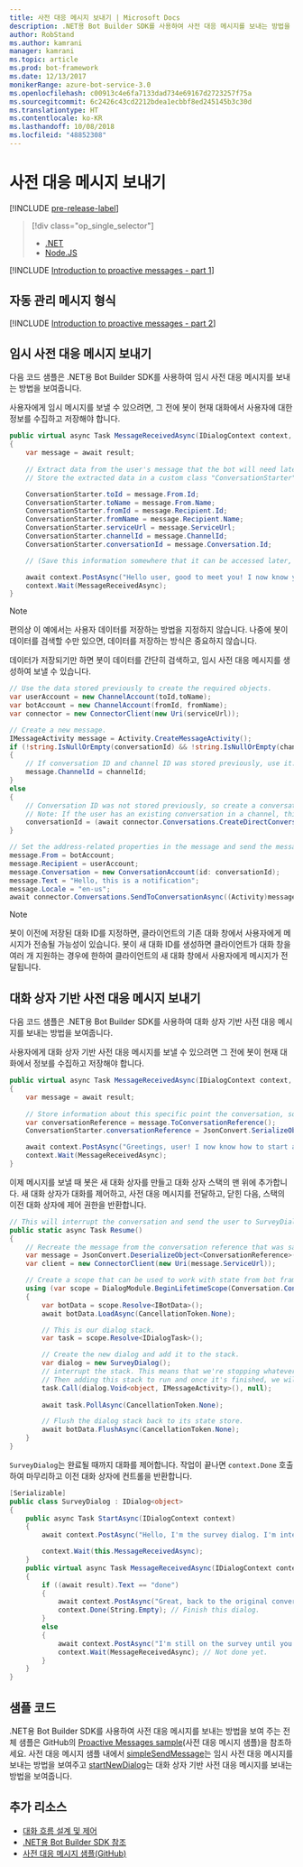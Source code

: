 ```yaml
---
title: 사전 대응 메시지 보내기 | Microsoft Docs
description: .NET용 Bot Builder SDK를 사용하여 사전 대응 메시지를 보내는 방법을 알아봅니다.
author: RobStand
ms.author: kamrani
manager: kamrani
ms.topic: article
ms.prod: bot-framework
ms.date: 12/13/2017
monikerRange: azure-bot-service-3.0
ms.openlocfilehash: c00913c4e6fa7133dad734e69167d2723257f75a
ms.sourcegitcommit: 6c2426c43cd2212bdea1ecbbf8ed245145b3c30d
ms.translationtype: HT
ms.contentlocale: ko-KR
ms.lasthandoff: 10/08/2018
ms.locfileid: "48852308"
---
```

# <a name="send-proactive-messages"></a>사전 대응 메시지 보내기

[!INCLUDE [pre-release-label](../includes/pre-release-label-v3.md)]

> [!div class="op_single_selector"]
> - [.NET](../dotnet/bot-builder-dotnet-proactive-messages.md)
> - [Node.JS](../nodejs/bot-builder-nodejs-proactive-messages.md)

[!INCLUDE [Introduction to proactive messages - part 1](../includes/snippet-proactive-messages-intro-1.md)]

## <a name="types-of-proactive-messages"></a>자동 관리 메시지 형식 

[!INCLUDE [Introduction to proactive messages - part 2](../includes/snippet-proactive-messages-intro-2.md)]

## <a name="send-an-ad-hoc-proactive-message"></a>임시 사전 대응 메시지 보내기

다음 코드 샘플은 .NET용 Bot Builder SDK를 사용하여 임시 사전 대응 메시지를 보내는 방법을 보여줍니다.

사용자에게 임시 메시지를 보낼 수 있으려면, 그 전에 봇이 현재 대화에서 사용자에 대한 정보를 수집하고 저장해야 합니다. 

```cs
public virtual async Task MessageReceivedAsync(IDialogContext context, IAwaitable<IMessageActivity> result)
{
    var message = await result;
    
    // Extract data from the user's message that the bot will need later to send an ad hoc message to the user. 
    // Store the extracted data in a custom class "ConversationStarter" (not shown here).

    ConversationStarter.toId = message.From.Id;
    ConversationStarter.toName = message.From.Name;
    ConversationStarter.fromId = message.Recipient.Id;
    ConversationStarter.fromName = message.Recipient.Name;
    ConversationStarter.serviceUrl = message.ServiceUrl;
    ConversationStarter.channelId = message.ChannelId;
    ConversationStarter.conversationId = message.Conversation.Id;

    // (Save this information somewhere that it can be accessed later, such as in a database.)

    await context.PostAsync("Hello user, good to meet you! I now know your address and can send you notifications in the future.");
    context.Wait(MessageReceivedAsync);
}
```
> [!NOTE]
> 편의상 이 예에서는 사용자 데이터를 저장하는 방법을 지정하지 않습니다. 나중에 봇이 데이터를 검색할 수만 있으면, 데이터를 저장하는 방식은 중요하지 않습니다.

데이터가 저장되기만 하면 봇이 데이터를 간단히 검색하고, 임시 사전 대응 메시지를 생성하여 보낼 수 있습니다. 

```cs
// Use the data stored previously to create the required objects.
var userAccount = new ChannelAccount(toId,toName);
var botAccount = new ChannelAccount(fromId, fromName);
var connector = new ConnectorClient(new Uri(serviceUrl));

// Create a new message.
IMessageActivity message = Activity.CreateMessageActivity();
if (!string.IsNullOrEmpty(conversationId) && !string.IsNullOrEmpty(channelId))  
{
    // If conversation ID and channel ID was stored previously, use it.
    message.ChannelId = channelId;
}
else
{
    // Conversation ID was not stored previously, so create a conversation. 
    // Note: If the user has an existing conversation in a channel, this will likely create a new conversation window.
    conversationId = (await connector.Conversations.CreateDirectConversationAsync( botAccount, userAccount)).Id;
}

// Set the address-related properties in the message and send the message.
message.From = botAccount;
message.Recipient = userAccount;
message.Conversation = new ConversationAccount(id: conversationId);
message.Text = "Hello, this is a notification";
message.Locale = "en-us";
await connector.Conversations.SendToConversationAsync((Activity)message);
```

> [!NOTE]
> 봇이 이전에 저장된 대화 ID를 지정하면, 클라이언트의 기존 대화 창에서 사용자에게 메시지가 전송될 가능성이 있습니다. 봇이 새 대화 ID를 생성하면 클라이언트가 대화 창을 여러 개 지원하는 경우에 한하여 클라이언트의 새 대화 창에서 사용자에게 메시지가 전달됩니다. 

## <a name="send-a-dialog-based-proactive-message"></a>대화 상자 기반 사전 대응 메시지 보내기

다음 코드 샘플은 .NET용 Bot Builder SDK를 사용하여 대화 상자 기반 사전 대응 메시지를 보내는 방법을 보여줍니다.

사용자에게 대화 상자 기반 사전 대응 메시지를 보낼 수 있으려면 그 전에 봇이 현재 대화에서 정보를 수집하고 저장해야 합니다. 

```cs
public virtual async Task MessageReceivedAsync(IDialogContext context, IAwaitable<IMessageActivity> result)
{
    var message = await result;
    
    // Store information about this specific point the conversation, so that the bot can resume this conversation later.
    var conversationReference = message.ToConversationReference();
    ConversationStarter.conversationReference = JsonConvert.SerializeObject(conversationReference);

    await context.PostAsync("Greetings, user! I now know how to start a proactive message to you."); 
    context.Wait(MessageReceivedAsync);
}
```

이제 메시지를 보낼 때 봇은 새 대화 상자를 만들고 대화 상자 스택의 맨 위에 추가합니다. 새 대화 상자가 대화를 제어하고, 사전 대응 메시지를 전달하고, 닫힌 다음, 스택의 이전 대화 상자에 제어 권한을 반환합니다. 

```cs
// This will interrupt the conversation and send the user to SurveyDialog, then wait until that's done 
public static async Task Resume() 
{
    // Recreate the message from the conversation reference that was saved previously.
    var message = JsonConvert.DeserializeObject<ConversationReference>(conversationReference).GetPostToBotMessage(); 
    var client = new ConnectorClient(new Uri(message.ServiceUrl));

    // Create a scope that can be used to work with state from bot framework.
    using (var scope = DialogModule.BeginLifetimeScope(Conversation.Container, message))
    {
        var botData = scope.Resolve<IBotData>();
        await botData.LoadAsync(CancellationToken.None);

        // This is our dialog stack.
        var task = scope.Resolve<IDialogTask>();

        // Create the new dialog and add it to the stack.
        var dialog = new SurveyDialog();
        // interrupt the stack. This means that we're stopping whatever conversation that is currently happening with the user
        // Then adding this stack to run and once it's finished, we will be back to the original conversation
        task.Call(dialog.Void<object, IMessageActivity>(), null);
        
        await task.PollAsync(CancellationToken.None);

        // Flush the dialog stack back to its state store.
        await botData.FlushAsync(CancellationToken.None);        
    }
}
```
`SurveyDialog`는 완료될 때까지 대화를 제어합니다. 작업이 끝나면 `context.Done` 호출하여 마무리하고 이전 대화 상자에 컨트롤을 반환합니다. 

```cs
[Serializable]
public class SurveyDialog : IDialog<object>
{
    public async Task StartAsync(IDialogContext context)
    {
        await context.PostAsync("Hello, I'm the survey dialog. I'm interrupting your conversation to ask you a question. Type \"done\" to resume");

        context.Wait(this.MessageReceivedAsync);
    }
    public virtual async Task MessageReceivedAsync(IDialogContext context, IAwaitable<IMessageActivity> result)
    {
        if ((await result).Text == "done")
        {
            await context.PostAsync("Great, back to the original conversation!");
            context.Done(String.Empty); // Finish this dialog.
        }
        else
        {
            await context.PostAsync("I'm still on the survey until you type \"done\"");
            context.Wait(MessageReceivedAsync); // Not done yet.
        }
    }
}
```

## <a name="sample-code"></a>샘플 코드

.NET용 Bot Builder SDK를 사용하여 사전 대응 메시지를 보내는 방법을 보여 주는 전체 샘플은 GitHub의 <a href="https://aka.ms/proactive-messaging-cs-v3 " target="_blank">Proactive Messages sample</a>(사전 대응 메시지 샘플)을 참조하세요. 사전 대응 메시지 샘플 내에서 <a href="https://aka.ms/proactive-sendmessage-cs-v3 " target="_blank">simpleSendMessage</a>는 임시 사전 대응 메시지를 보내는 방법을 보여주고 <a href="https://aka.ms/proactive-newdialog-cs-v3 " target="_blank">startNewDialog</a>는 대화 상자 기반 사전 대응 메시지를 보내는 방법을 보여줍니다. 

## <a name="additional-resources"></a>추가 리소스

- [대화 흐름 설계 및 제어](../bot-service-design-conversation-flow.md)
- <a href="/dotnet/api/?view=botbuilder-3.11.0" target="_blank">.NET용 Bot Builder SDK 참조</a>
- <a href="https://github.com/Microsoft/BotBuilder-Samples/tree/master/CSharp/core-proactiveMessages" target="_blank">사전 대응 메시지 샘플(GitHub)</a>

